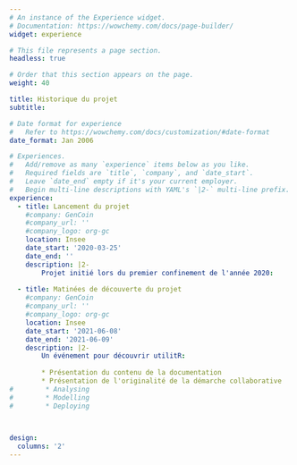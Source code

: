 ```yaml
---
# An instance of the Experience widget.
# Documentation: https://wowchemy.com/docs/page-builder/
widget: experience

# This file represents a page section.
headless: true

# Order that this section appears on the page.
weight: 40

title: Historique du projet
subtitle:

# Date format for experience
#   Refer to https://wowchemy.com/docs/customization/#date-format
date_format: Jan 2006

# Experiences.
#   Add/remove as many `experience` items below as you like.
#   Required fields are `title`, `company`, and `date_start`.
#   Leave `date_end` empty if it's your current employer.
#   Begin multi-line descriptions with YAML's `|2-` multi-line prefix.
experience:
  - title: Lancement du projet
    #company: GenCoin
    #company_url: ''
    #company_logo: org-gc
    location: Insee
    date_start: '2020-03-25'
    date_end: ''
    description: |2-
        Projet initié lors du premier confinement de l'année 2020:
        
  - title: Matinées de découverte du projet
    #company: GenCoin
    #company_url: ''
    #company_logo: org-gc
    location: Insee
    date_start: '2021-06-08'
    date_end: '2021-06-09'
    description: |2-
        Un événement pour découvrir utilitR:
        
        * Présentation du contenu de la documentation
        * Présentation de l'originalité de la démarche collaborative
#        * Analysing
#        * Modelling
#        * Deploying
        


design:
  columns: '2'
---
```


